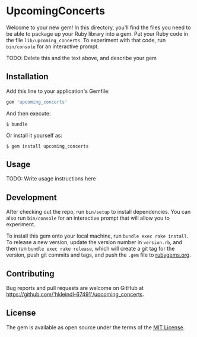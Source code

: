 # UpcomingConcerts

Welcome to your new gem! In this directory, you'll find the files you need to be able to package up your Ruby library into a gem. Put your Ruby code in the file `lib/upcoming_concerts`. To experiment with that code, run `bin/console` for an interactive prompt.

TODO: Delete this and the text above, and describe your gem

## Installation

Add this line to your application's Gemfile:

```ruby
gem 'upcoming_concerts'
```

And then execute:

    $ bundle

Or install it yourself as:

    $ gem install upcoming_concerts

## Usage

TODO: Write usage instructions here

## Development

After checking out the repo, run `bin/setup` to install dependencies. You can also run `bin/console` for an interactive prompt that will allow you to experiment.

To install this gem onto your local machine, run `bundle exec rake install`. To release a new version, update the version number in `version.rb`, and then run `bundle exec rake release`, which will create a git tag for the version, push git commits and tags, and push the `.gem` file to [rubygems.org](https://rubygems.org).

## Contributing

Bug reports and pull requests are welcome on GitHub at https://github.com/'hkleindl-67491'/upcoming_concerts.


## License

The gem is available as open source under the terms of the [MIT License](http://opensource.org/licenses/MIT).

